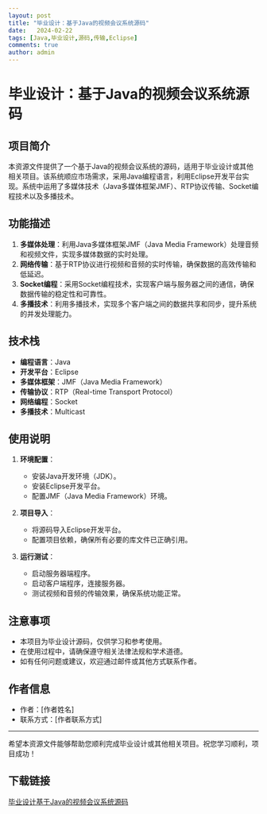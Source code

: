 ```yaml
---
layout: post
title: "毕业设计：基于Java的视频会议系统源码"
date:   2024-02-22
tags: [Java,毕业设计,源码,传输,Eclipse]
comments: true
author: admin
---
```

# 毕业设计：基于Java的视频会议系统源码

## 项目简介

本资源文件提供了一个基于Java的视频会议系统的源码，适用于毕业设计或其他相关项目。该系统顺应市场需求，采用Java编程语言，利用Eclipse开发平台实现。系统中运用了多媒体技术（Java多媒体框架JMF）、RTP协议传输、Socket编程技术以及多播技术。

## 功能描述

1. **多媒体处理**：利用Java多媒体框架JMF（Java Media Framework）处理音频和视频文件，实现多媒体数据的实时处理。
2. **网络传输**：基于RTP协议进行视频和音频的实时传输，确保数据的高效传输和低延迟。
3. **Socket编程**：采用Socket编程技术，实现客户端与服务器之间的通信，确保数据传输的稳定性和可靠性。
4. **多播技术**：利用多播技术，实现多个客户端之间的数据共享和同步，提升系统的并发处理能力。

## 技术栈

- **编程语言**：Java
- **开发平台**：Eclipse
- **多媒体框架**：JMF（Java Media Framework）
- **传输协议**：RTP（Real-time Transport Protocol）
- **网络编程**：Socket
- **多播技术**：Multicast

## 使用说明

1. **环境配置**：
   - 安装Java开发环境（JDK）。
   - 安装Eclipse开发平台。
   - 配置JMF（Java Media Framework）环境。

2. **项目导入**：
   - 将源码导入Eclipse开发平台。
   - 配置项目依赖，确保所有必要的库文件已正确引用。

3. **运行测试**：
   - 启动服务器端程序。
   - 启动客户端程序，连接服务器。
   - 测试视频和音频的传输效果，确保系统功能正常。

## 注意事项

- 本项目为毕业设计源码，仅供学习和参考使用。
- 在使用过程中，请确保遵守相关法律法规和学术道德。
- 如有任何问题或建议，欢迎通过邮件或其他方式联系作者。

## 作者信息

- 作者：[作者姓名]
- 联系方式：[作者联系方式]

---

希望本资源文件能够帮助您顺利完成毕业设计或其他相关项目。祝您学习顺利，项目成功！

## 下载链接

[毕业设计基于Java的视频会议系统源码](https://pan.quark.cn/s/41266f6500a9)